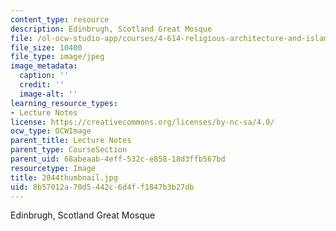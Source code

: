 ```yaml
---
content_type: resource
description: Edinbrugh, Scotland Great Mosque
file: /ol-ocw-studio-app/courses/4-614-religious-architecture-and-islamic-cultures-fall-2002/8b57012a70d5442c6d4ff1847b3b27db_2044thumbnail.jpg
file_size: 10400
file_type: image/jpeg
image_metadata:
  caption: ''
  credit: ''
  image-alt: ''
learning_resource_types:
- Lecture Notes
license: https://creativecommons.org/licenses/by-nc-sa/4.0/
ocw_type: OCWImage
parent_title: Lecture Notes
parent_type: CourseSection
parent_uid: 68abeaab-4eff-532c-e858-18d3ffb567bd
resourcetype: Image
title: 2044thumbnail.jpg
uid: 8b57012a-70d5-442c-6d4f-f1847b3b27db
---
```

Edinbrugh, Scotland Great Mosque